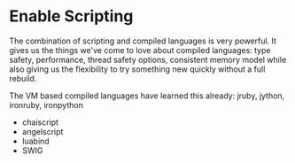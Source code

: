 # Enable Scripting

The combination of scripting and compiled languages is very powerful. It gives us the things we've come to love about compiled languages: type safety, performance, thread safety options, consistent memory model while also giving us the flexibility to try something new quickly without a full rebuild.

The VM based compiled languages have learned this already: jruby, jython, ironruby, ironpython

* chaiscript
* angelscript
* luabind
* SWIG
